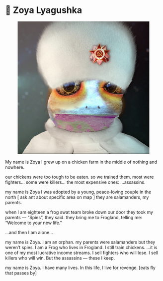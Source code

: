 # 🐔 Zoya Lyagushka

<figure><img src="../../../.gitbook/assets/Zoya Lyagushka.png" alt=""><figcaption></figcaption></figure>
My name is Zoya
I grew up on a chicken farm
in the middle of nothing and nowhere.

our chickens were too tough to be eaten.
so we trained them.
most were fighters…
some were killers…
the most expensive ones: 
…assassins.

my name is Zoya
I was adopted by
a young, peace-loving couple in the north  [ ask ant about specific area on map ]
they are salamanders, my parents.

when I am eighteen a frog swat team broke down our door
they took my parents — “Spies”, they said.
they bring me to Frogland, telling me: “Welcome to your new life.”

…and then I am alone…

my name is Zoya.
I am an orphan.
my parents were salamanders
but they weren’t spies.
I am a Frog who lives in Frogland.
I still train chickens.
…it is one of my most lucrative income streams.
I sell fighters who will lose.
I sell killers who will win.
But the assassins — these I keep.

my name is Zoya.
I have many lives.
In this life, I live for revenge.
[eats fly that passes by]
